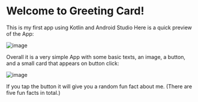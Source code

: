 # Welcome to Greeting Card!
This is my first app using Kotlin and Android Studio
Here is a quick preview of the App:

![image](https://github.com/user-attachments/assets/1b7793e5-4834-4b83-86da-58989a23835d)

Overall it is a very simple App with some basic texts, an image, a button, and a small card that appears on button click:

![image](https://github.com/user-attachments/assets/2f66a753-3a32-42bb-8d6e-2caf1714ec2b)

If you tap the button it will give you a random fun fact about me. (There are five fun facts in total.)

